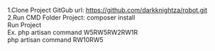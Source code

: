 1.Clone Project GitGub url: https://github.com/darkknightza/robot.git<br>
2.Run CMD Folder Project: composer install<br>
Run Project <br>
Ex. php artisan command W5RW5RW2RW1R<br>
    php artisan command RW10RW5